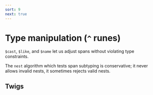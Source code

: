 ```yaml
---
sort: 9
next: true
---
```


# Type manipulation (`^` runes)

`$cast`, `$like`, and `$name` let us adjust spans without
violating type constraints.

The `nest` algorithm which tests span subtyping is conservative;
it never allows invalid nests, it sometimes rejects valid nests.

## Twigs

<list dataPreview="true" className="runes" linkToFragments="true"></list>

<kids className="runes"></kids>
